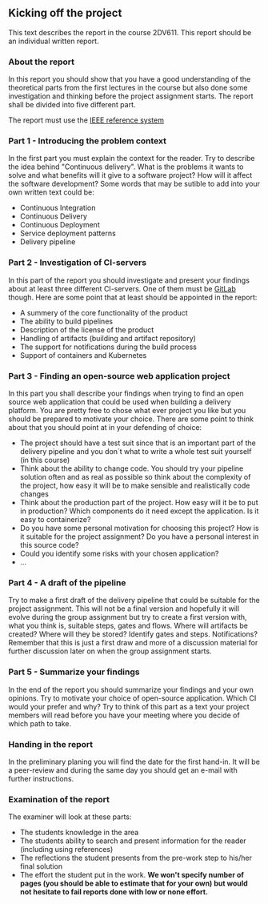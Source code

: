 ## Kicking off the project
This text describes the report in the course 2DV611. This report should be an individual written report.

### About the report
In this report you should show that you have a good understanding of the theoretical parts from the first lectures in the course but also done some investigation and thinking before the project assignment starts. The report shall be divided into five different part.

The report must use the [IEEE reference system](https://ieee-dataport.org/sites/default/files/analysis/27/IEEE%20Citation%20Guidelines.pdf)

### Part 1 - Introducing the problem context
In the first part you must explain the context for the reader. Try to describe the idea behind "Continuous delivery". What is the problems it wants to solve and what benefits will it give to a software project? How will it affect the software development? Some words that may be sutible to add into your own written text could be:

* Continuous Integration
* Continuous Delivery
* Continuous Deployment
* Service deployment patterns
* Delivery pipeline


### Part 2 - Investigation of CI-servers
In this part of the report you should investigate and present your findings about at least three different CI-servers. One of them must be [GitLab](https://about.gitlab.com) though. Here are some point that at least should be appointed in the report:

* A summery of the core functionality of the product
* The ability to build pipelines
* Description of the license of the product
* Handling of artifacts (building and artifact repository)
* The support for notifications during the build process
* Support of containers and Kubernetes


### Part 3 - Finding an open-source web application project
In this part you shall describe your findings when trying to find an open source web application that could be used when building a delivery platform. You are pretty free to chose what ever project you like but you should be prepared to motivate your choice. There are some point to think about that you should point at in your defending of choice:

* The project should have a test suit since that is an important part of the delivery pipeline and you don´t what to write a whole test suit yourself (in this course)
* Think about the ability to change code. You should try your pipeline solution often and as real as possible so think about the complexity of the project, how easy it will be to make sensible and realistically code changes
* Think about the production part of the project. How easy will it be to put in production? Which components do it need except the application. Is it easy to containerize?
* Do you have some personal motivation for choosing this project? How is it suitable for the project assignment? Do you have a personal interest in this source code?
* Could you identify some risks with your chosen application?
* ...

### Part 4 - A draft of the pipeline
Try to make a first draft of the delivery pipeline that could be suitable for the project assignment. This will not be a final version and hopefully it will evolve during the group assignment but try to create a first version with, what you think is, suitable steps, gates and flows. Where will artifacts be created? Where will they be stored? Identify gates and steps. Notifications?
Remember that this is just a first draw and more of a discussion material for further discussion later on when the group assignment starts.

### Part 5 - Summarize your findings
In the end of the report you should summarize your findings and your own opinions. Try to motivate your choice of open-source application. Which CI would your prefer and why? Try to think of this part as a text your project members will read before you have your meeting where you decide of which path to take.

### Handing in the report
In the preliminary planing you will find the date for the first hand-in. It will be a peer-review and during the same day you should get an e-mail with further instructions.


### Examination of the report
The examiner will look at these parts:
 * The students knowledge in the area
 * The students ability to search and present information for the reader (including using references)
 * The reflections the student presents from the pre-work step to his/her final solution
 * The effort the student put in the work. **We won't specify number of pages (you should be able to estimate that for your own) but would not hesitate to fail reports done with low or none effort.**
